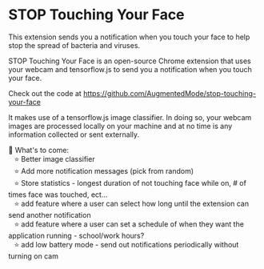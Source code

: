 # STOP Touching Your Face

This extension sends you a notification when you touch your face to help stop the spread of bacteria and viruses.

STOP Touching Your Face is an open-source Chrome extension that uses your webcam and tensorflow.js to send you a notification when you touch your face.

Check out the code at https://github.com/AugmentedMode/stop-touching-your-face

It makes use of a tensorflow.js image classifier. In doing so, your webcam images are processed locally on your machine and at no time is any information collected or sent externally.


🚀 What's to come: <br>
  &nbsp;&nbsp;&nbsp;⭐️ Better image classifier <br>
  &nbsp;&nbsp;&nbsp;⭐️ Add more notification messages (pick from random) <br>
  &nbsp;&nbsp;&nbsp;⭐️ Store statistics - longest duration of not touching face while on, # of times face was touched, ect...<br>
  &nbsp;&nbsp;&nbsp;⭐️ add feature where a user can select how long until the extension can send another notification <br>
  &nbsp;&nbsp;&nbsp;⭐️ add feature where a user can set a schedule of when they want the application running - school/work hours? <br>
  &nbsp;&nbsp;&nbsp;⭐️ add low battery mode - send out notifications periodically without turning on cam
